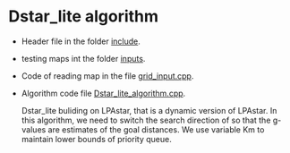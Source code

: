 # Dstar_lite algorithm

* Header file in the folder [include](./include).
 
* testing maps int the folder [inputs](./inputs).

* Code of reading map in the file [grid_input.cpp](./grid_input.cpp).

* Algorithm code file [Dstar_lite_algorithm.cpp](./Dstar_lite_algorithm.cpp).


  Dstar_lite buliding on LPAstar, that is a dynamic version of LPAstar. In this algorithm, we  need to switch the search direction of so that the g-values are estimates of the goal distances. We use variable Km to maintain lower bounds of priority queue.

